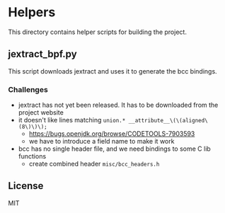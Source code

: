 Helpers
=======

This directory contains helper scripts for building the project.

jextract_bpf.py
---------------
This script downloads jextract and uses it to generate the bcc bindings.

### Challenges

- jextract has not yet been released. It has to be downloaded from the project website
- it doesn't like lines matching `union.* __attribute__\(\(aligned\(8\)\)\);`
  - https://bugs.openjdk.org/browse/CODETOOLS-7903593
  - we have to introduce a field name to make it work
- bcc has no single header file, and we need bindings to some C lib functions
  - create combined header `misc/bcc_headers.h`

License
-------
MIT